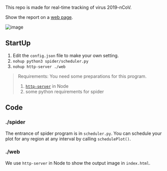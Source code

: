 This repo is made for real-time tracking of virus 2019-nCoV.

Show the report on a [web page](http://47.100.88.239:8080/).

![image](http://47.100.88.239:8080/image/2019-nConv_report_province_%E6%B2%B3%E5%8D%97_01-28%2021h.jpg)

## StartUp

1. Edit the `config.json` file to make your own setting.
2. `nohup python3 spider/scheduler.py`
3. `nohup http-server ./web`


> Requirements: You need some preparations for this program.
>
> 1. [`http-server`](https://blog.csdn.net/qq_37928350/article/details/81166873) in Node
> 2. some python requirements for spider

## Code 

### ./spider

The entrance of spider program is in `scheduler.py`. You can schedule your plot for any region at any interval by calling `schedulePlot()`.

### ./web

We use `http-server` in Node to show the output image in `index.html`.